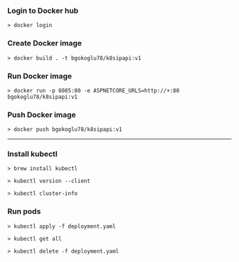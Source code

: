 ### Login to Docker hub
```shell
> docker login
```

### Create Docker image
```shell
> docker build . -t bgokoglu78/k8sipapi:v1
```

### Run Docker image

```shell
> docker run -p 8085:80 -e ASPNETCORE_URLS=http://+:80 bgokoglu78/k8sipapi:v1
```

### Push Docker image
```shell
> docker push bgokoglu78/k8sipapi:v1
```

---

### Install kubectl
```shell
> brew install kubectl
```
```shell
> kubectl version --client
```
```shell
> kubectl cluster-info
```

### Run pods
```shell
> kubectl apply -f deployment.yaml
```

```shell
> kubectl get all
```

```shell
> kubectl delete -f deployment.yaml
```